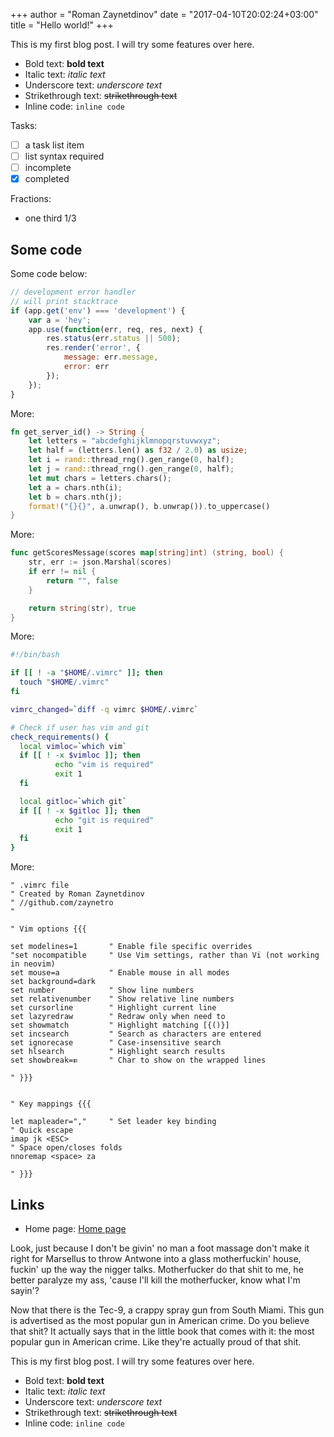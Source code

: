 +++
author = "Roman Zaynetdinov"
date = "2017-04-10T20:02:24+03:00"
title = "Hello world!"
+++

This is my first blog post. I will try some features over here.

* Bold text: **bold text**
* Italic text: *italic text*
* Underscore text: _underscore text_
* Strikethrough text: ~~strikethrough text~~
* Inline code: `inline code`


Tasks:

* [ ] a task list item
* [ ] list syntax required
* [ ] incomplete
* [x] completed

Fractions:

* one third 1/3


## Some code

Some code below:

```javascript
// development error handler
// will print stacktrace
if (app.get('env') === 'development') {
    var a = 'hey';
    app.use(function(err, req, res, next) {
        res.status(err.status || 500);
        res.render('error', {
            message: err.message,
            error: err
        });
    });
}
```

More:

```rust
fn get_server_id() -> String {
    let letters = "abcdefghijklmnopqrstuvwxyz";
    let half = (letters.len() as f32 / 2.0) as usize;
    let i = rand::thread_rng().gen_range(0, half);
    let j = rand::thread_rng().gen_range(0, half);
    let mut chars = letters.chars();
    let a = chars.nth(i);
    let b = chars.nth(j);
    format!("{}{}", a.unwrap(), b.unwrap()).to_uppercase()
}
```

More:

```go
func getScoresMessage(scores map[string]int) (string, bool) {
	str, err := json.Marshal(scores)
	if err != nil {
		return "", false
	}

	return string(str), true
}
```

More:

```bash
#!/bin/bash

if [[ ! -a "$HOME/.vimrc" ]]; then
  touch "$HOME/.vimrc"
fi

vimrc_changed=`diff -q vimrc $HOME/.vimrc`

# Check if user has vim and git
check_requirements() {
  local vimloc=`which vim`
  if [[ ! -x $vimloc ]]; then
          echo "vim is required"
          exit 1
  fi

  local gitloc=`which git`
  if [[ ! -x $gitloc ]]; then
          echo "git is required"
          exit 1
  fi
}

```

More:

```vim
" .vimrc file
" Created by Roman Zaynetdinov
" //github.com/zaynetro
"

" Vim options {{{

set modelines=1       " Enable file specific overrides
"set nocompatible     " Use Vim settings, rather than Vi (not working in neovim)
set mouse=a           " Enable mouse in all modes
set background=dark
set number            " Show line numbers
set relativenumber    " Show relative line numbers
set cursorline        " Highlight current line
set lazyredraw        " Redraw only when need to
set showmatch         " Highlight matching [{()}]
set incsearch         " Search as characters are entered
set ignorecase        " Case-insensitive search
set hlsearch          " Highlight search results
set showbreak=⇇       " Char to show on the wrapped lines

" }}}


" Key mappings {{{

let mapleader=","     " Set leader key binding
" Quick escape
imap jk <ESC>
" Space open/closes folds
nnoremap <space> za

" }}}
```

## Links

* Home page: [Home page](https://zaynetro.com)

Look, just because I don't be givin' no man a foot massage don't make it right for Marsellus to throw Antwone into a glass motherfuckin' house, fuckin' up the way the nigger talks. Motherfucker do that shit to me, he better paralyze my ass, 'cause I'll kill the motherfucker, know what I'm sayin'?

Now that there is the Tec-9, a crappy spray gun from South Miami. This gun is advertised as the most popular gun in American crime. Do you believe that shit? It actually says that in the little book that comes with it: the most popular gun in American crime. Like they're actually proud of that shit.

This is my first blog post. I will try some features over here.

* Bold text: **bold text**
* Italic text: *italic text*
* Underscore text: _underscore text_
* Strikethrough text: ~~strikethrough text~~
* Inline code: `inline code`

